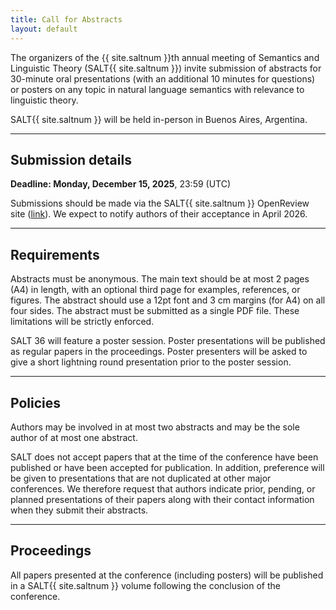 ```yaml
---
title: Call for Abstracts
layout: default
---
```


The organizers of the {{ site.saltnum }}th annual meeting of Semantics and Linguistic Theory (SALT{{ site.saltnum }}) invite submission of abstracts for 30-minute oral presentations (with an additional 10 minutes for questions) or posters on any topic in natural language semantics with relevance to linguistic theory. 

SALT{{ site.saltnum }} will be held in-person in Buenos Aires, Argentina.

<hr/>

## Submission details

**<span class="alert">Deadline:</span> Monday, December 15, 2025**, 23:59 (UTC)

Submissions should be made via the SALT{{ site.saltnum }} OpenReview site (<a href="https://openreview.net/group?id=saltconf.github.io/SALT/2026/Conference">link</a>). We expect to notify authors of their acceptance in April 2026.


<hr/>

## Requirements

Abstracts must be anonymous. The main text should be at most 2 pages (A4) in length, with an optional third page for examples, references, or figures. The abstract should use a 12pt font and 3 cm margins (for A4) on all four sides. The abstract must be submitted as a single PDF file. These limitations will be strictly enforced.

SALT 36 will feature a poster session. Poster presentations will be published as regular papers in the proceedings. Poster presenters will be asked to give a short lightning round presentation prior to the poster session.


<hr/>

## Policies

Authors may be involved in at most two abstracts and may be the sole author of at most one abstract.

SALT does not accept papers that at the time of the conference have been published or have been accepted for publication. In addition, preference will be given to presentations that are not duplicated at other major conferences. We therefore request that authors indicate prior, pending, or planned presentations of their papers along with their contact information when they submit their abstracts.


<hr/>

## Proceedings

All papers presented at the conference (including posters) will be published in a SALT{{ site.saltnum }} volume following the conclusion of the conference.

